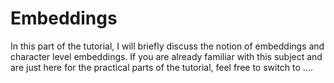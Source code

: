 # Embeddings
In this part of the tutorial, I will briefly discuss the notion of embeddings and character level embeddings. If you are already familiar with this subject and are just here for the practical parts of the tutorial, feel free to switch to ....
